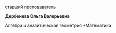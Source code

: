 старший преподаватель



**Дербенева Ольга Валерьевна**

Алгебра и аналитическая геометрия
	*Математика